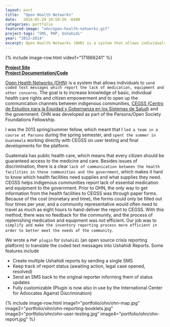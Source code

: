 ```yaml
---
layout: post
title:  "Open Health Networks"
date:   2016-05-29 10:59:56 -0400
categories: portfolio
featured-image: "ohn/open-health-networks.gif"
project-tags: "SMS, PHP, Ushahidi"
year: "2012–2014"
excerpt: Open Health Networks (OHN) is a system that allows individuals to send coded text messages which report the lack of medication, equipment and other concerns.
---
```


{% include image-row.html video1="171666241" %}

**[Project Site](http://vigilanciaysalud.com/plataforma/)**
<br>
**[Project Documentation/Code](http://cegss.osf.parsons.edu/)**

[Open Health Networks (OHN)](http://vigilanciaysalud.com/plataforma/) is a system that allows individuals to `send coded text messages which report the lack of medication, equipment and other concerns`. The goal is to increase knowledge of basic, individual health care rights and citizen empowerment and to open up the communication channels between indigenous communities, [CEGSS (Centro de Estudios para la Equidad y Gobernanza en los Sistemas de Salud)](http://cegss.org.gt/) and the government. OHN was developed as part of the Parsons/Open Society Foundations Fellowship.

I was the 2013 spring/summer fellow, which meant that I `led a team in a course at Parsons` during the spring semester, and `spent the summer in Guatemala` working directly with CEGSS on user testing and final developments for the platform.

Guatemala has public health care, which means that every citizen should be guaranteed access to the medicine and care. Besides issues of discrimination, there is a clear `lack of communication between the health facilities in these communities and the government`, which makes it hard to know which health facilities need supplies and what supplies they need. CEGSS helps indigenous communities report lack of essential medication and equipment to the government. Prior to OHN, the only way to get information from the health facilities to CEGSS was through paper forms. Because of the cost (monetary and time), the forms could only be filled out four times per year, and a community representative would often need to travel as much as eight hours to hand-deliver the report to CEGSS. With this method, there was no feedback for the community, and the process of replenishing medication and equipment was not efficient. Our job was to `simplify and make the inventory reporting process more efficient in order to better meet the needs of the community`.

We wrote a `PHP plugin` for `Ushahidi` (an open source crisis reporting platform) to translate the coded text messages into Ushahidi Reports. Some features include

* Create multiple Ushahidi reports by sending a single SMS
* Keep track of report status (awaiting action, legal case opened, resolved)
* Send an SMS back to the original reporter informing them of status updates
* Fully customizable (Plugin is now also in use by the International Center for Advocates Against Discrimination)

{% include image-row.html image1="portfolio/ohn/ohn-map.jpg" image2="portfolio/ohn/ohn-reporting-booklets.jpg" image3="portfolio/ohn/ohn-user-testing.jpg" image4="portfolio/ohn/ohn-report.jpg" %}

